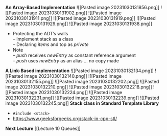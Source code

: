 **An Array-Based Implementation**
![[Pasted image 20231030131856.png]]
![[Pasted image 20231030131902.png]]
![[Pasted image 20231030131911.png]]
![[Pasted image 20231030131919.png]]
![[Pasted image 20231030131929.png]]
![[Pasted image 20231030131938.png]]
* Protecting the ADT’s walls  
	– Implement stack as a class  
	– Declaring _items_ and top as _private_  
* Note  
	– _push_ receives _newEntry_ as constant reference  argument  
	– _push_ uses _newEntry_ as an alias ... no copy made

**A Link-Based implementation**
![[Pasted image 20231030132134.png]]
![[Pasted image 20231030132140.png]]
![[Pasted image 20231030132155.png]]
![[Pasted image 20231030132202.png]]
![[Pasted image 20231030132210.png]]
![[Pasted image 20231030132218.png]]
![[Pasted image 20231030132224.png]]
![[Pasted image 20231030132231.png]]
![[Pasted image 20231030132239.png]]
![[Pasted image 20231030132245.png]]
**Stack class in Standard Template Library**
* `#include <stack>`
* https://www.geeksforgeeks.org/stack-in-cpp-stl/

**Next Lecture** 
[[Lecture 10 Queues]]

